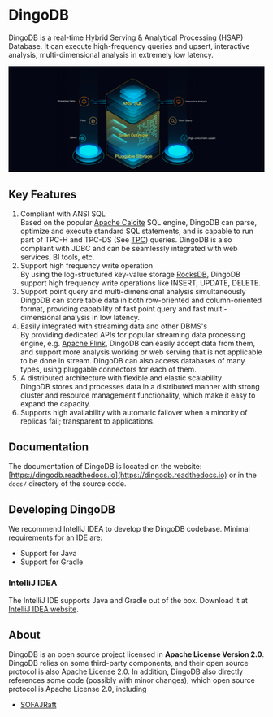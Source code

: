 # DingoDB

DingoDB is a real-time Hybrid Serving & Analytical Processing (HSAP) Database. It can execute high-frequency queries and
upsert, interactive analysis, multi-dimensional analysis in extremely low latency.

![](docs/images/dingo_stack.png)

## Key Features

1. Compliant with ANSI SQL  
   Based on the popular [Apache Calcite](https://calcite.apache.org/) SQL engine, DingoDB can parse, optimize and
   execute standard SQL statements, and is capable to run part of TPC-H and TPC-DS (See [TPC](http://www.tpc.org/))
   queries. DingoDB is also compliant with JDBC and can be seamlessly integrated with web services, BI tools, etc.
2. Support high frequency write operation  
   By using the log-structured key-value storage [RocksDB](https://rocksdb.org/), DingoDB support high frequency write
   operations like INSERT, UPDATE, DELETE.
3. Support point query and multi-dimensional analysis simultaneously  
   DingoDB can store table data in both row-oriented and column-oriented format, providing capability of fast point
   query and fast multi-dimensional analysis in low latency.
4. Easily integrated with streaming data and other DBMS's  
   By providing dedicated APIs for popular streaming data processing engine,
   e.g. [Apache Flink](https://flink.apache.org/), DingoDB can easily accept data from them, and support more analysis
   working or web serving that is not applicable to be done in stream. DingoDB can also access databases of many types,
   using pluggable connectors for each of them.
5. A distributed architecture with flexible and elastic scalability  
   DingoDB stores and processes data in a distributed manner with strong cluster and resource management functionality,
   which make it easy to expand the capacity.
6. Supports high availability with automatic failover when a minority of replicas fail; transparent to applications.


## Documentation

The documentation of DingoDB is located on the website: [https://dingodb.readthedocs.io](https://dingodb.readthedocs.io)
or in the `docs/` directory of the source code.

## Developing DingoDB

We recommend IntelliJ IDEA to develop the DingoDB codebase. Minimal requirements for an IDE are:

* Support for Java
* Support for Gradle

### IntelliJ IDEA

The IntelliJ IDE supports Java and Gradle out of the box. Download it
at [IntelliJ IDEA website](https://www.jetbrains.com/idea/).

## About

DingoDB is an open source project licensed in **Apache License Version 2.0**. DingoDB relies on some third-party components, and their open source protocol is also Apache License 2.0.
In addition, DingoDB also directly references some code (possibly with minor changes), which open source protocol is Apache License 2.0, including
- [SOFAJRaft](https://github.com/sofastack/sofa-jraft/)
